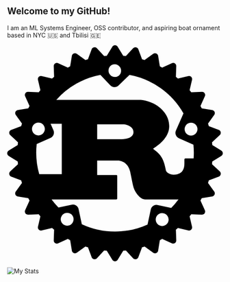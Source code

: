 ## Welcome to my GitHub!

I am an ML Systems Engineer, OSS contributor, and aspiring boat ornament based in NYC 🇺🇸 and Tbilisi 🇬🇪

<svg role="img" viewBox="0 0 24 24" xmlns="http://www.w3.org/2000/svg"><title>Rust</title><path d="M23.8346 11.7033l-1.0073-.6236a13.7268 13.7268 0 00-.0283-.2936l.8656-.8069a.3483.3483 0 00-.1154-.578l-1.1066-.414a8.4958 8.4958 0 00-.087-.2856l.6904-.9587a.3462.3462 0 00-.2257-.5446l-1.1663-.1894a9.3574 9.3574 0 00-.1407-.2622l.49-1.0761a.3437.3437 0 00-.0274-.3361.3486.3486 0 00-.3006-.154l-1.1845.0416a6.7444 6.7444 0 00-.1873-.2268l.2723-1.153a.3472.3472 0 00-.417-.4172l-1.1532.2724a14.0183 14.0183 0 00-.2278-.1873l.0415-1.1845a.3442.3442 0 00-.49-.328l-1.076.491c-.0872-.0476-.1742-.0952-.2623-.1407l-.1903-1.1673A.3483.3483 0 0016.256.955l-.9597.6905a8.4867 8.4867 0 00-.2855-.086l-.414-1.1066a.3483.3483 0 00-.5781-.1154l-.8069.8666a9.2936 9.2936 0 00-.2936-.0284L12.2946.1683a.3462.3462 0 00-.5892 0l-.6236 1.0073a13.7383 13.7383 0 00-.2936.0284L9.9803.3374a.3462.3462 0 00-.578.1154l-.4141 1.1065c-.0962.0274-.1903.0567-.2855.086L7.744.955a.3483.3483 0 00-.5447.2258L7.009 2.348a9.3574 9.3574 0 00-.2622.1407l-1.0762-.491a.3462.3462 0 00-.49.328l.0416 1.1845a7.9826 7.9826 0 00-.2278.1873L3.8413 3.425a.3472.3472 0 00-.4171.4171l.2713 1.1531c-.0628.075-.1255.1509-.1863.2268l-1.1845-.0415a.3462.3462 0 00-.328.49l.491 1.0761a9.167 9.167 0 00-.1407.2622l-1.1662.1894a.3483.3483 0 00-.2258.5446l.6904.9587a13.303 13.303 0 00-.087.2855l-1.1065.414a.3483.3483 0 00-.1155.5781l.8656.807a9.2936 9.2936 0 00-.0283.2935l-1.0073.6236a.3442.3442 0 000 .5892l1.0073.6236c.008.0982.0182.1964.0283.2936l-.8656.8079a.3462.3462 0 00.1155.578l1.1065.4141c.0273.0962.0567.1914.087.2855l-.6904.9587a.3452.3452 0 00.2268.5447l1.1662.1893c.0456.088.0922.1751.1408.2622l-.491 1.0762a.3462.3462 0 00.328.49l1.1834-.0415c.0618.0769.1235.1528.1873.2277l-.2713 1.1541a.3462.3462 0 00.4171.4161l1.153-.2713c.075.0638.151.1255.2279.1863l-.0415 1.1845a.3442.3442 0 00.49.327l1.0761-.49c.087.0486.1741.0951.2622.1407l.1903 1.1662a.3483.3483 0 00.5447.2268l.9587-.6904a9.299 9.299 0 00.2855.087l.414 1.1066a.3452.3452 0 00.5781.1154l.8079-.8656c.0972.0111.1954.0203.2936.0294l.6236 1.0073a.3472.3472 0 00.5892 0l.6236-1.0073c.0982-.0091.1964-.0183.2936-.0294l.8069.8656a.3483.3483 0 00.578-.1154l.4141-1.1066a8.4626 8.4626 0 00.2855-.087l.9587.6904a.3452.3452 0 00.5447-.2268l.1903-1.1662c.088-.0456.1751-.0931.2622-.1407l1.0762.49a.3472.3472 0 00.49-.327l-.0415-1.1845a6.7267 6.7267 0 00.2267-.1863l1.1531.2713a.3472.3472 0 00.4171-.416l-.2713-1.1542c.0628-.0749.1255-.1508.1863-.2278l1.1845.0415a.3442.3442 0 00.328-.49l-.49-1.076c.0475-.0872.0951-.1742.1407-.2623l1.1662-.1893a.3483.3483 0 00.2258-.5447l-.6904-.9587.087-.2855 1.1066-.414a.3462.3462 0 00.1154-.5781l-.8656-.8079c.0101-.0972.0202-.1954.0283-.2936l1.0073-.6236a.3442.3442 0 000-.5892zm-6.7413 8.3551a.7138.7138 0 01.2986-1.396.714.714 0 11-.2997 1.396zm-.3422-2.3142a.649.649 0 00-.7715.5l-.3573 1.6685c-1.1035.501-2.3285.7795-3.6193.7795a8.7368 8.7368 0 01-3.6951-.814l-.3574-1.6684a.648.648 0 00-.7714-.499l-1.473.3158a8.7216 8.7216 0 01-.7613-.898h7.1676c.081 0 .1356-.0141.1356-.088v-2.536c0-.074-.0536-.0881-.1356-.0881h-2.0966v-1.6077h2.2677c.2065 0 1.1065.0587 1.394 1.2088.0901.3533.2875 1.5044.4232 1.8729.1346.413.6833 1.2381 1.2685 1.2381h3.5716a.7492.7492 0 00.1296-.0131 8.7874 8.7874 0 01-.8119.9526zM6.8369 20.024a.714.714 0 11-.2997-1.396.714.714 0 01.2997 1.396zM4.1177 8.9972a.7137.7137 0 11-1.304.5791.7137.7137 0 011.304-.579zm-.8352 1.9813l1.5347-.6824a.65.65 0 00.33-.8585l-.3158-.7147h1.2432v5.6025H3.5669a8.7753 8.7753 0 01-.2834-3.348zm6.7343-.5437V8.7836h2.9601c.153 0 1.0792.1772 1.0792.8697 0 .575-.7107.7815-1.2948.7815zm10.7574 1.4862c0 .2187-.008.4363-.0243.651h-.9c-.09 0-.1265.0586-.1265.1477v.413c0 .973-.5487 1.1846-1.0296 1.2382-.4576.0517-.9648-.1913-1.0275-.4717-.2704-1.5186-.7198-1.8436-1.4305-2.4034.8817-.5599 1.799-1.386 1.799-2.4915 0-1.1936-.819-1.9458-1.3769-2.3153-.7825-.5163-1.6491-.6195-1.883-.6195H5.4682a8.7651 8.7651 0 014.907-2.7699l1.0974 1.151a.648.648 0 00.9182.0213l1.227-1.1743a8.7753 8.7753 0 016.0044 4.2762l-.8403 1.8982a.652.652 0 00.33.8585l1.6178.7188c.0283.2875.0425.577.0425.8717zm-9.3006-9.5993a.7128.7128 0 11.984 1.0316.7137.7137 0 01-.984-1.0316zm8.3389 6.71a.7107.7107 0 01.9395-.3625.7137.7137 0 11-.9405.3635z"/></svg>

![My Stats](https://github-readme-stats.vercel.app/api?username=besaleli&theme=tokyonight&show_icons=true&count_private=true&rank_icon=github)
